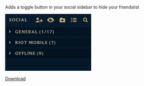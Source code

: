 Adds a toggle button in your social sidebar to hide your friendslist

<img src="../../previews/HideFriends.gif?raw=true">

[Download](<https://github.com/MashToolZ/PenguPlugins/releases/latest/download/HideFriends.zip>)
